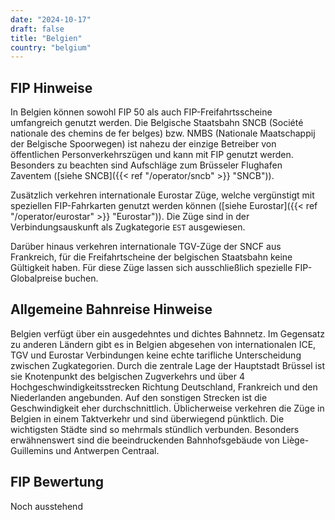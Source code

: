 ```yaml
---
date: "2024-10-17"
draft: false
title: "Belgien"
country: "belgium"
---
```


## FIP Hinweise

In Belgien können sowohl FIP 50 als auch FIP-Freifahrtsscheine umfangreich genutzt werden. Die Belgische Staatsbahn SNCB (Société nationale des chemins de fer belges) bzw. NMBS (Nationale Maatschappij der Belgische Spoorwegen) ist nahezu der einzige Betreiber von öffentlichen Personverkehrszügen und kann mit FIP genutzt werden. Besonders zu beachten sind Aufschläge zum Brüsseler Flughafen Zaventem ([siehe SNCB]({{< ref "/operator/sncb" >}} "SNCB")).

Zusätzlich verkehren internationale Eurostar Züge, welche vergünstigt mit speziellen FIP-Fahrkarten genutzt werden können ([siehe Eurostar]({{< ref "/operator/eurostar" >}} "Eurostar")). Die Züge sind in der Verbindungsauskunft als Zugkategorie `EST` ausgewiesen.

Darüber hinaus verkehren internationale TGV-Züge der SNCF aus Frankreich, für die Freifahrtscheine der belgischen Staatsbahn keine Gültigkeit haben. Für diese Züge lassen sich ausschließlich spezielle FIP-Globalpreise buchen.

## Allgemeine Bahnreise Hinweise

Belgien verfügt über ein ausgedehntes und dichtes Bahnnetz. Im Gegensatz zu anderen Ländern gibt es in Belgien abgesehen von internationalen ICE, TGV und Eurostar Verbindungen keine echte tarifliche Unterscheidung zwischen Zugkategorien. Durch die zentrale Lage der Hauptstadt Brüssel ist sie Knotenpunkt des belgischen Zugverkehrs und über 4 Hochgeschwindigkeitsstrecken Richtung Deutschland, Frankreich und den Niederlanden angebunden. Auf den sonstigen Strecken ist die Geschwindigkeit eher durchschnittlich. Üblicherweise verkehren die Züge in Belgien in einem Taktverkehr und sind überwiegend pünktlich. Die wichtigsten Städte sind so mehrmals stündlich verbunden. Besonders erwähnenswert sind die beeindruckenden Bahnhofsgebäude von Liège-Guillemins und Antwerpen Centraal.

## FIP Bewertung

Noch ausstehend